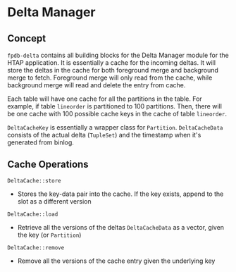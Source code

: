 # Delta Manager
## Concept
`fpdb-delta` contains all building blocks for the Delta Manager module for the HTAP application.
It is essentially a cache for the incoming deltas. It will store the deltas in the cache
for both foreground merge and background merge to fetch. Foreground merge will only read from
the cache, while background merge will read and delete the entry from cache.

Each table will have one cache for all the partitions in the table.
For example, if table `lineorder` is partitioned to 100 partitions. Then,
there will be one cache with 100 possible cache keys in the cache of table `lineorder`.

`DeltaCacheKey` is essentially a wrapper class for `Partition`.
`DeltaCacheData` consists of the actual delta (`TupleSet`) and the timestamp when it's generated from binlog.

## Cache Operations
`DeltaCache::store`
- Stores the key-data pair into the cache. If the key exists, append to the slot as a different version

`DeltaCache::load`
- Retrieve all the versions of the deltas `DeltaCacheData` as a vector, given the key (or `Partition`)

`DeltaCache::remove`
- Remove all the versions of the cache entry given the underlying key 